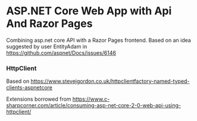 # ASP.NET Core Web App with Api And Razor Pages

Combining asp.net core API with a Razor Pages frontend. Based on an idea suggested by user EntityAdam in https://github.com/aspnet/Docs/issues/6146


### HttpClient
Based on https://www.stevejgordon.co.uk/httpclientfactory-named-typed-clients-aspnetcore

Extensions borrowed from https://www.c-sharpcorner.com/article/consuming-asp-net-core-2-0-web-api-using-httpclient/